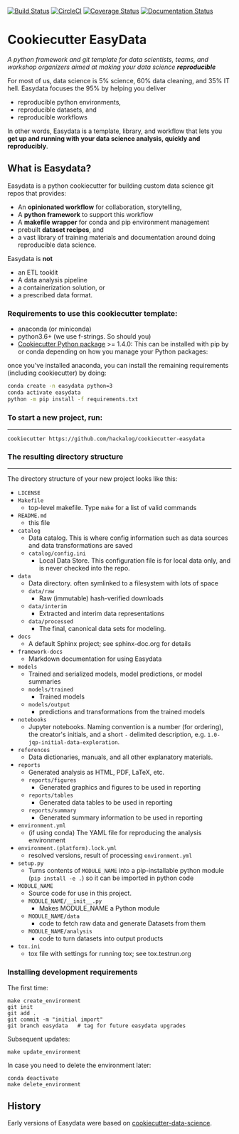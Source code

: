 [![Build Status](https://travis-ci.org/hackalog/cookiecutter-easydata.svg?branch=master)](https://travis-ci.org/hackalog/cookiecutter-easydata)
[![CircleCI](https://circleci.com/gh/hackalog/cookiecutter-easydata.svg?style=shield)](https://app.circleci.com/pipelines/github/hackalog/cookiecutter-easydata)
[![Coverage Status](https://coveralls.io/repos/github/hackalog/cookiecutter-easydata/badge.svg?branch=master)](https://coveralls.io/github/hackalog/cookiecutter-easydata?branch=master)
[![Documentation Status](https://readthedocs.org/projects/cookiecutter-easydata/badge/?version=latest)](https://cookiecutter-easydata.readthedocs.io/en/latest/?badge=latest)

# Cookiecutter EasyData

_A python framework and git template for data scientists, teams, and workshop organizers
aimed at making your data science **reproducible**_

For most of us, data science is 5% science, 60% data cleaning, and 35%
IT hell.  Easydata focuses the 95% by helping you deliver
* reproducible python environments,
* reproducible datasets, and
* reproducible workflows

In other words, Easydata is a template, library, and workflow that lets you **get up and running with your data science analysis, quickly and reproducibly**.

## What is Easydata?

Easydata is a python cookiecutter for building custom data science git repos that provides:
* An **opinionated workflow** for collaboration, storytelling,
* A **python framework** to support this workflow
* A **makefile wrapper** for conda and pip environment management
* prebuilt **dataset recipes**, and
* a vast library of training materials and documentation around doing reproducible data science.

Easydata is **not**
* an ETL tooklit
* A data analysis pipeline
* a containerization solution, or
* a prescribed data format.


### Requirements to use this cookiecutter template:
 - anaconda (or miniconda)
 - python3.6+ (we use f-strings. So should you)
 - [Cookiecutter Python package](http://cookiecutter.readthedocs.org/en/latest/installation.html) >= 1.4.0: This can be installed with pip by or conda depending on how you manage your Python packages:

once you've installed anaconda, you can install the remaining requirements (including cookiecutter) by doing:

```bash
conda create -n easydata python=3
conda activate easydata
python -m pip install -f requirements.txt
```


### To start a new project, run:
------------

    cookiecutter https://github.com/hackalog/cookiecutter-easydata


### The resulting directory structure
------------

The directory structure of your new project looks like this:


* `LICENSE`
* `Makefile`
    * top-level makefile. Type `make` for a list of valid commands
* `README.md`
    * this file
* `catalog`
  * Data catalog. This is where config information such as data sources
    and data transformations are saved
  * `catalog/config.ini`
     * Local Data Store. This configuration file is for local data only, and is never checked into the repo.
* `data`
    * Data directory. often symlinked to a filesystem with lots of space
    * `data/raw`
        * Raw (immutable) hash-verified downloads
    * `data/interim`
        * Extracted and interim data representations
    * `data/processed`
        * The final, canonical data sets for modeling.
* `docs`
    * A default Sphinx project; see sphinx-doc.org for details
* `framework-docs`
    * Markdown documentation for using Easydata
* `models`
    * Trained and serialized models, model predictions, or model summaries
    * `models/trained`
        * Trained models
    * `models/output`
        * predictions and transformations from the trained models
* `notebooks`
    *  Jupyter notebooks. Naming convention is a number (for ordering),
    the creator's initials, and a short `-` delimited description,
    e.g. `1.0-jqp-initial-data-exploration`.
* `references`
    * Data dictionaries, manuals, and all other explanatory materials.
* `reports`
    * Generated analysis as HTML, PDF, LaTeX, etc.
    * `reports/figures`
        * Generated graphics and figures to be used in reporting
    * `reports/tables`
        * Generated data tables to be used in reporting
    * `reports/summary`
        * Generated summary information to be used in reporting
* `environment.yml`
    * (if using conda) The YAML file for reproducing the analysis environment
* `environment.(platform).lock.yml`
    * resolved versions, result of processing `environment.yml`
* `setup.py`
    * Turns contents of `MODULE_NAME` into a
    pip-installable python module  (`pip install -e .`) so it can be
    imported in python code
* `MODULE_NAME`
    * Source code for use in this project.
    * `MODULE_NAME/__init__.py`
        * Makes MODULE_NAME a Python module
    * `MODULE_NAME/data`
        * code to fetch raw data and generate Datasets from them
    * `MODULE_NAME/analysis`
        * code to turn datasets into output products
* `tox.ini`
    * tox file with settings for running tox; see tox.testrun.org


### Installing development requirements
The first time:
```
make create_environment
git init
git add .
git commit -m "initial import"
git branch easydata   # tag for future easydata upgrades
```

Subsequent updates:
```
make update_environment
```

In case you need to delete the environment later:
```
conda deactivate
make delete_environment
```


## History
Early versions of Easydata were based on
[cookiecutter-data-science](http://drivendata.github.io/cookiecutter-data-science/).
